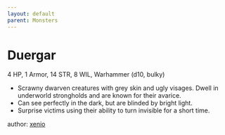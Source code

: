 ```yaml
---
layout: default
parent: Monsters 
--- 
```

# Duergar
4 HP, 1 Armor, 14 STR, 8 WIL, Warhammer (d10, bulky)  
- Scrawny dwarven creatures with grey skin and ugly visages.   Dwell in underworld strongholds and are known for their avarice.  
- Can see perfectly in the dark, but are blinded by bright light.  
 - Surprise victims using their ability to turn invisible for a short time.   

author: [xenio](https://xenioinabottle.blogspot.com) 

